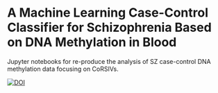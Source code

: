 # A Machine Learning Case-Control Classifier for Schizophrenia Based on DNA Methylation in Blood 

Jupyter notebooks for re-produce the analysis of SZ case-control DNA methylation data focusing on CoRSIVs.


[![DOI](https://zenodo.org/badge/306382683.svg)](https://zenodo.org/badge/latestdoi/306382683)
